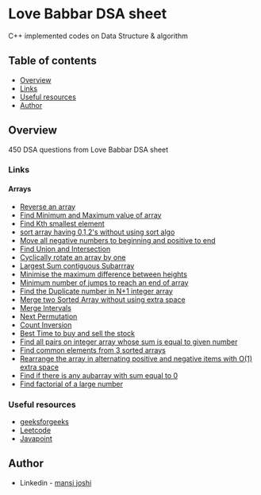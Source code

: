 # Love Babbar DSA sheet
C++ implemented codes on Data Structure &amp; algorithm

## Table of contents

- [Overview](#overview)
- [Links](#links)
- [Useful resources](#useful-resources)
- [Author](#author)

## Overview
450 DSA questions from Love Babbar DSA sheet

### Links

#### Arrays
- [Reverse an array](https://github.com/mansi05041/Love_babbar_DSA_sheet/tree/main/1.Reverse_an_array)
- [Find Minimum and Maximum value of array](https://github.com/mansi05041/Love_babbar_DSA_sheet/tree/main/2.Find_Min_Max_array)
- [Find Kth smallest element](https://github.com/mansi05041/Love_babbar_DSA_sheet/tree/main/3.Kth%20smallest%20element)
- [sort array having 0,1,2's without using sort algo](https://github.com/mansi05041/Love_babbar_DSA_sheet/tree/main/4.Sort0_1_2_array)
- [Move all negative numbers to beginning and positive to end](https://github.com/mansi05041/Love_babbar_DSA_sheet/tree/main/5.Move_negative_ele_to_one_side)
- [Find Union and Intersection](https://github.com/mansi05041/Love_babbar_DSA_sheet/tree/main/6.Find_Union_Intersection)
- [Cyclically rotate an array by one](https://github.com/mansi05041/Love_babbar_DSA_sheet/tree/main/7.Rotate_array_by_one)
- [Largest Sum contiguous Subarrray](https://github.com/mansi05041/Love_babbar_DSA_sheet/tree/main/8.Largest_sum_contiguous_Subarray)
- [Minimise the maximum difference between heights](https://github.com/mansi05041/Love_babbar_DSA_sheet/tree/main/9.Minimise_max_diff_bw_heights)
- [Minimum number of jumps to reach an end of array](https://github.com/mansi05041/Love_babbar_DSA_sheet/tree/main/10.Min_jumps_eod_array)
- [Find the Duplicate number in N+1 integer array](https://github.com/mansi05041/Love_babbar_DSA_sheet/tree/main/11.Find_duplicate_N%2B1_array)
- [Merge two Sorted Array without using extra space](https://github.com/mansi05041/Love_babbar_DSA_sheet/tree/main/12.Merge_two_sorted_array)
- [Merge Intervals](https://github.com/mansi05041/Love_babbar_DSA_sheet/blob/main/13.MergeIntervals/merge_interval.cpp)
- [Next Permutation](https://github.com/mansi05041/Love_babbar_DSA_sheet/tree/main/14.NextPermutation)
- [Count Inversion](https://github.com/mansi05041/Love_babbar_DSA_sheet/tree/main/15.Count_inversion)
- [Best Time to buy and sell the stock](https://github.com/mansi05041/Love_babbar_DSA_sheet/tree/main/16.BestTimeBuySellStock)
- [Find all pairs on integer array whose sum is equal to given number](https://github.com/mansi05041/Love_babbar_DSA_sheet/tree/main/17.Find_pairs_on_integer_sum_equal_k)
- [Find common elements from 3 sorted arrays](https://github.com/mansi05041/Love_babbar_DSA_sheet/tree/main/18.Find_common_elements_from_3_sorted_arrays)
- [Rearrange the array in alternating positive and negative items with O(1) extra space](https://github.com/mansi05041/Love_babbar_DSA_sheet/tree/main/19.Rearrange_alternating_positive_negative)
- [Find if there is any aubarray with sum equal to 0](https://github.com/mansi05041/Love_babbar_DSA_sheet/tree/main/20.Find_Subarray_With_Sum_0)
- [Find factorial of a large number]()

### Useful resources

- [geeksforgeeks](https://practice.geeksforgeeks.org/)
- [Leetcode](https://leetcode.com/) 
- [Javapoint](https://www.javatpoint.com/data-structure-tutorial)

## Author
- Linkedin - [mansi joshi](https://www.linkedin.com/in/mansi-joshi-663aa81a0/)